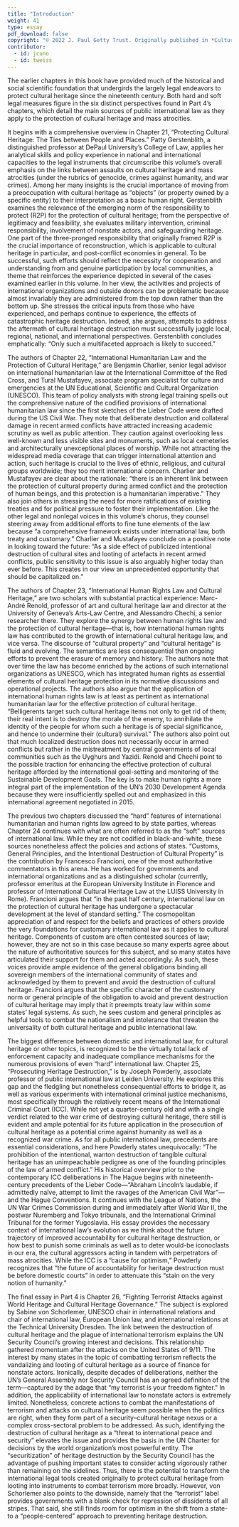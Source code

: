 ```yaml
---
title: "Introduction"
weight: 41
type: essay
pdf_download: false
copyright: "© 2022 J. Paul Getty Trust. Originally published in *Cultural Heritage and Mass Atrocities* © 2022 J. Paul Getty Trust, www.getty.edu/publications/cultural-heritage-mass-atrocities (licensed under [CC BY 4.0](https://creativecommons.org/licenses/by/4.0/))"
contributor:
  - id: jcuno
  - id: tweiss
---
```


The earlier chapters in this book have provided much of the historical and social scientific foundation that undergirds the largely legal endeavors to protect cultural heritage since the nineteenth century. Both hard and soft legal measures figure in the six distinct perspectives found in Part 4’s chapters, which detail the main sources of public international law as they apply to the protection of cultural heritage and mass atrocities.

It begins with a comprehensive overview in Chapter 21, “Protecting Cultural Heritage: The Ties between People and Places.” Patty Gerstenblith, a distinguished professor at DePaul University’s College of Law, applies her analytical skills and policy experience in national and international capacities to the legal instruments that circumscribe this volume’s overall emphasis on the links between assaults on cultural heritage and mass atrocities (under the rubrics of genocide, crimes against humanity, and war crimes). Among her many insights is the crucial importance of moving from a preoccupation with cultural heritage as “objects” (or property owned by a specific entity) to their interpretation as a basic human right. Gerstenblith examines the relevance of the emerging norm of the responsibility to protect (R2P) for the protection of cultural heritage; from the perspective of legitimacy and feasibility, she evaluates military intervention, criminal responsibility, involvement of nonstate actors, and safeguarding heritage. One part of the three-pronged responsibility that originally framed R2P is the crucial importance of reconstruction, which is applicable to cultural heritage in particular, and post-conflict economies in general. To be successful, such efforts should reflect the necessity for cooperation and understanding from and genuine participation by local communities, a theme that reinforces the experience depicted in several of the cases examined earlier in this volume. In her view, the activities and projects of international organizations and outside donors can be problematic because almost invariably they are administered from the top down rather than the bottom up. She stresses the critical inputs from those who have experienced, and perhaps continue to experience, the effects of catastrophic heritage destruction. Indeed, she argues, attempts to address the aftermath of cultural heritage destruction must successfully juggle local, regional, national, and international perspectives. Gerstenblith concludes emphatically: “Only such a multifaceted approach is likely to succeed.”

The authors of Chapter 22, “International Humanitarian Law and the Protection of Cultural Heritage,” are Benjamin Charlier, senior legal advisor on international humanitarian law at the International Committee of the Red Cross, and Tural Mustafayev, associate program specialist for culture and emergencies at the UN Educational, Scientific and Cultural Organization (UNESCO). This team of policy analysts with strong legal training spells out the comprehensive nature of the codified provisions of international humanitarian law since the first sketches of the Lieber Code were drafted during the US Civil War. They note that deliberate destruction and collateral damage in recent armed conflicts have attracted increasing academic scrutiny as well as public attention. They caution against overlooking less well-known and less visible sites and monuments, such as local cemeteries and architecturally unexceptional places of worship. While not attracting the widespread media coverage that can trigger international attention and action, such heritage is crucial to the lives of ethnic, religious, and cultural groups worldwide; they too merit international concern. Charlier and Mustafayev are clear about the rationale: “there is an inherent link between the protection of cultural property during armed conflict and the protection of human beings, and this protection is a humanitarian imperative.” They also join others in stressing the need for more ratifications of existing treaties and for political pressure to foster their implementation. Like the other legal and nonlegal voices in this volume’s chorus, they counsel steering away from additional efforts to fine tune elements of the law because “a comprehensive framework exists under international law, both treaty and customary.” Charlier and Mustafayev conclude on a positive note in looking toward the future: “As a side effect of publicized intentional destruction of cultural sites and looting of artefacts in recent armed conflicts, public sensitivity to this issue is also arguably higher today than ever before. This creates in our view an unprecedented opportunity that should be capitalized on.”

The authors of Chapter 23, “International Human Rights Law and Cultural Heritage,” are two scholars with substantial practical experience: Marc-André Renold, professor of art and cultural heritage law and director at the University of Geneva’s Arts-Law Centre, and Alessandro Chechi, a senior researcher there. They explore the synergy between human rights law and the protection of cultural heritage—that is, how international human rights law has contributed to the growth of international cultural heritage law, and vice versa. The discourse of “cultural property” and “cultural heritage” is fluid and evolving. The semantics are less consequential than ongoing efforts to prevent the erasure of memory and history. The authors note that over time the law has become enriched by the actions of such international organizations as UNESCO, which has integrated human rights as essential elements of cultural heritage protection in its normative discussions and operational projects. The authors also argue that the application of international human rights law is at least as pertinent as international humanitarian law for the effective protection of cultural heritage. “Belligerents target such cultural heritage items not only to get rid of them; their real intent is to destroy the morale of the enemy, to annihilate the identity of the people for whom such a heritage is of special significance, and hence to undermine their (cultural) survival.” The authors also point out that much localized destruction does not necessarily occur in armed conflicts but rather in the mistreatment by central governments of local communities such as the Uyghurs and Yazidi. Renold and Chechi point to the possible traction for enhancing the effective protection of cultural heritage afforded by the international goal-setting and monitoring of the Sustainable Development Goals. The key is to make human rights a more integral part of the implementation of the UN’s 2030 Development Agenda because they were insufficiently spelled out and emphasized in this international agreement negotiated in 2015.

The previous two chapters discussed the “hard” features of international humanitarian and human rights law agreed to by state parties, whereas Chapter 24 continues with what are often referred to as the “soft” sources of international law. While they are not codified in black-and-white, these sources nonetheless affect the policies and actions of states. “Customs, General Principles, and the Intentional Destruction of Cultural Property” is the contribution by Francesco Francioni, one of the most authoritative commentators in this arena. He has worked for governments and international organizations and as a distinguished scholar (currently, professor emeritus at the European University Institute in Florence and professor of International Cultural Heritage Law at the LUISS University in Rome). Francioni argues that “in the past half century, international law on the protection of cultural heritage has undergone a spectacular development at the level of standard setting.” The cosmopolitan appreciation of and respect for the beliefs and practices of others provide the very foundations for customary international law as it applies to cultural heritage. Components of custom are often contested sources of law; however, they are not so in this case because so many experts agree about the nature of authoritative sources for this subject, and so many states have articulated their support for them and acted accordingly. As such, these voices provide ample evidence of the general obligations binding all sovereign members of the international community of states and acknowledged by them to prevent and avoid the destruction of cultural heritage. Francioni argues that the specific character of the customary norm or general principle of the obligation to avoid and prevent destruction of cultural heritage may imply that it preempts treaty law within some states’ legal systems. As such, he sees custom and general principles as helpful tools to combat the nationalism and intolerance that threaten the universality of both cultural heritage and public international law.

The biggest difference between domestic and international law, for cultural heritage or other topics, is recognized to be the virtually total lack of enforcement capacity and inadequate compliance mechanisms for the numerous provisions of even “hard” international law. Chapter 25, “Prosecuting Heritage Destruction,” is by Joseph Powderly, associate professor of public international law at Leiden University. He explores this gap and the fledgling but nonetheless consequential efforts to bridge it, as well as various experiments with international criminal justice mechanisms, most specifically through the relatively recent means of the International Criminal Court (ICC). While not yet a quarter-century old and with a single verdict related to the war crime of destroying cultural heritage, there still is evident and ample potential for its future application in the prosecution of cultural heritage as a potential crime against humanity as well as a recognized war crime. As for all public international law, precedents are essential considerations, and here Powderly states unequivocally: “The prohibition of the intentional, wanton destruction of tangible cultural heritage has an unimpeachable pedigree as one of the founding principles of the law of armed conflict.” His historical overview prior to the contemporary ICC deliberations in The Hague begins with nineteenth-century precedents of the Lieber Code—“Abraham Lincoln’s laudable, if admittedly naïve, attempt to limit the ravages of the American Civil War”—and the Hague Conventions. It continues with the League of Nations, the UN War Crimes Commission during and immediately after World War II, the postwar Nuremberg and Tokyo tribunals, and the International Criminal Tribunal for the former Yugoslavia. His essay provides the necessary context of international law’s evolution as we think about the future trajectory of improved accountability for cultural heritage destruction, or how best to punish some criminals as well as to deter would-be iconoclasts in our era, the cultural aggressors acting in tandem with perpetrators of mass atrocities. While the ICC is a “cause for optimism,” Powderly recognizes that “the future of accountability for heritage destruction must be before domestic courts” in order to attenuate this “stain on the very notion of humanity.”

The final essay in Part 4 is Chapter 26, “Fighting Terrorist Attacks against World Heritage and Cultural Heritage Governance.” The subject is explored by Sabine von Schorlemer, UNESCO chair in international relations and chair of international law, European Union law, and international relations at the Technical University Dresden. The link between the destruction of cultural heritage and the plague of international terrorism explains the UN Security Council’s growing interest and decisions. This relationship gathered momentum after the attacks on the United States of 9/11. The interest by many states in the topic of combatting terrorism reflects the vandalizing and looting of cultural heritage as a source of finance for nonstate actors. Ironically, despite decades of deliberations, neither the UN’s General Assembly nor Security Council has an agreed definition of the term—captured by the adage that “my terrorist is your freedom fighter.” In addition, the applicability of international law to nonstate actors is extremely limited. Nonetheless, concrete actions to combat the manifestations of terrorism and attacks on cultural heritage seem possible when the politics are right, when they form part of a security–cultural heritage nexus or a complex cross-sectoral problem to be addressed. As such, identifying the destruction of cultural heritage as a “threat to international peace and security” elevates the issue and provides the basis in the UN Charter for decisions by the world organization’s most powerful entity. The “securitization” of heritage destruction by the Security Council has the advantage of pushing important states to consider acting vigorously rather than remaining on the sidelines. Thus, there is the potential to transform the international legal tools created originally to protect cultural heritage from looting into instruments to combat terrorism more broadly. However, von Schorlemer also points to the downside, namely that the “terrorist” label provides governments with a blank check for repression of dissidents of all stripes. That said, she still finds room for optimism in the shift from a state- to a “people-centered” approach to preventing heritage destruction.

